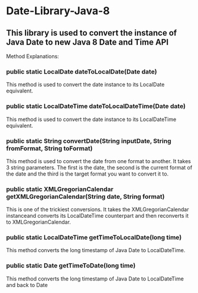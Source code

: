 # Date-Library-Java-8

This library is used to convert the instance of Java Date to new Java 8 Date and Time API
 -- 
 Method Explanations:

### public static LocalDate dateToLocalDate(Date date)
  This method is used to convert the date instance to its LocalDate equivalent.

### public static LocalDateTime dateToLocalDateTime(Date date)
 This method is used to convert the date instance to its LocalDateTime equivalent.
 
### public static String convertDate(String inputDate, String fromFormat, String toFormat)
This method is used to convert the date from one format to another. It takes 3 string parameters.
The first is the date, the second is the current format of the date and the third is the target format you want to convert it to.

### public static XMLGregorianCalendar getXMLGregorianCalendar(String date, String format)
This is one of the trickiest conversions. It takes the XMLGregorianCalendar instanceand converts its LocalDateTime counterpart and then reconverts it to XMLGregorianCalendar.

### public static LocalDateTime getTimeToLocalDate(long time)
This method converts the long timestamp of Java Date to LocalDateTime.

### public static Date getTimeToDate(long time)
This method converts the long timestamp of Java Date to LocalDateTime and back to Date
